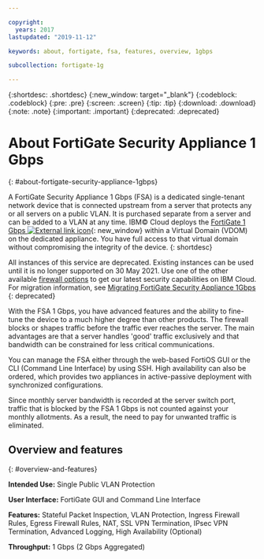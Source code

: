 ```yaml
---

copyright:
  years: 2017
lastupdated: "2019-11-12"

keywords: about, fortigate, fsa, features, overview, 1gbps

subcollection: fortigate-1g

---
```


{:shortdesc: .shortdesc}
{:new_window: target="_blank"}
{:codeblock: .codeblock}
{:pre: .pre}
{:screen: .screen}
{:tip: .tip}
{:download: .download}
{:note: .note}
{:important: .important}
{:deprecated: .deprecated}

# About FortiGate Security Appliance 1 Gbps
{: #about-fortigate-security-appliance-1gbps}

A FortiGate Security Appliance 1 Gbps (FSA) is a dedicated single-tenant network device that is connected upstream from a server that protects any or all servers on a public VLAN. It is purchased separate from a server and can be added to a VLAN at any time. IBM© Cloud deploys the [FortiGate 1 Gbps ![External link icon](../../icons/launch-glyph.svg "External link icon")](http://www.fortinet.com/sites/default/files/productdatasheets/FortiGate-300C.pdf){: new_window} within a Virtual Domain (VDOM) on the dedicated appliance. You have full access to that virtual domain without compromising the integrity of the device.
{: shortdesc}

All instances of this service are deprecated. Existing instances can be used until it is no longer supported on 30 May 2021. Use one of the other available [firewall options](/docs/fortigate-1g?topic=fortigate-10g-exploring-firewalls) to get our latest security capabilities on IBM Cloud. For migration information, see [Migrating FortiGate Security Appliance 1Gbps](/docs/fortigate-1g?topic=fortigate-1g-migration-overview)
{: deprecated}

With the FSA 1 Gbps, you have advanced features and the ability to fine-tune the device to a much higher degree than other products. The firewall blocks or shapes traffic before the traffic ever reaches the server. The main advantages are that a server handles 'good' traffic exclusively and that bandwidth can be constrained for less critical communications.

You can manage the FSA either through the web-based FortiOS GUI or the CLI (Command Line Interface) by using SSH. High availability can also be ordered, which provides two appliances in active-passive deployment with synchronized configurations.

Since monthly server bandwidth is recorded at the server switch port, traffic that is blocked by the FSA 1 Gbps is not counted against your monthly allotments. As a result, the need to pay for unwanted traffic is eliminated.

## Overview and features
{: #overview-and-features}

**Intended Use:** Single Public VLAN Protection

**User Interface:** FortiGate GUI and Command Line Interface

**Features:** Stateful Packet Inspection, VLAN Protection, Ingress Firewall Rules, Egress Firewall Rules, NAT, SSL VPN Termination, IPsec VPN Termination, Advanced Logging, High Availability (Optional)

**Throughput:** 1 Gbps (2 Gbps Aggregated)
